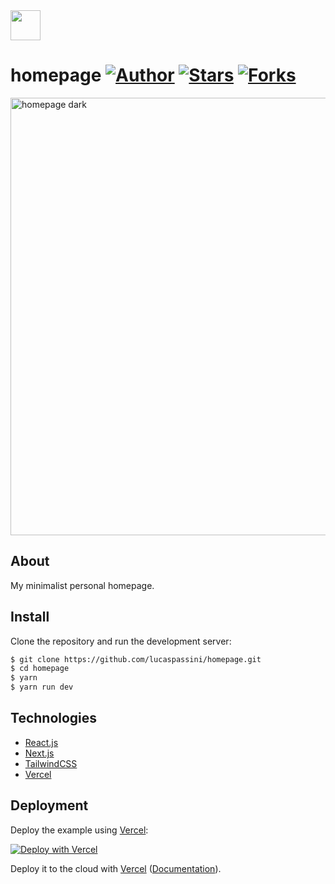 
<img src="public/static/favicon/favicon.ico" width="48"/>
  
# homepage [![Author](https://img.shields.io/badge/author-lucaspassini-lightgrey)](https://github.com/lucaspassini) [![Stars](https://img.shields.io/github/stars/lucaspassini/react-meals?color=lightgrey)](https://github.com/lucaspassini/react-meals/stargazers) [![Forks](https://img.shields.io/github/forks/lucaspassini/react-meals?color=lightgrey)](https://github.com/lucaspassini/react-meals/network/members)

<img src="https://user-images.githubusercontent.com/47937044/204661600-d257f28b-e533-4719-82a5-491e7823b6ac.png" width="700" alt="homepage dark" />

## About

My minimalist personal homepage.

## Install

Clone the repository and run the development server:

```bash
$ git clone https://github.com/lucaspassini/homepage.git
$ cd homepage
$ yarn
$ yarn run dev
```

## Technologies

- [React.js](https://beta.reactjs.org/)
- [Next.js](https://nextjs.org/docs/getting-started)
- [TailwindCSS](https://tailwindcss.com/)
- [Vercel](https://vercel.com/docs)

## Deployment

Deploy the example using [Vercel](https://vercel.com?utm_source=github&utm_medium=readme&utm_campaign=next-example):

[![Deploy with Vercel](https://vercel.com/button)](https://vercel.com/new/git/external?repository-url=https://github.com/vercel/next.js/tree/canary/examples/with-tailwindcss&project-name=with-tailwindcss&repository-name=with-tailwindcss)

Deploy it to the cloud with [Vercel](https://vercel.com/new?utm_source=github&utm_medium=readme&utm_campaign=next-example) ([Documentation](https://nextjs.org/docs/deployment)).
